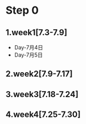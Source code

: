 # Step 0
## 1.week1[7.3-7.9]
* Day-7月4日
* Day-7月5日


## 2.week2[7.9-7.17]
## 3.week3[7.18-7.24]
## 4.week4[7.25-7.30]

